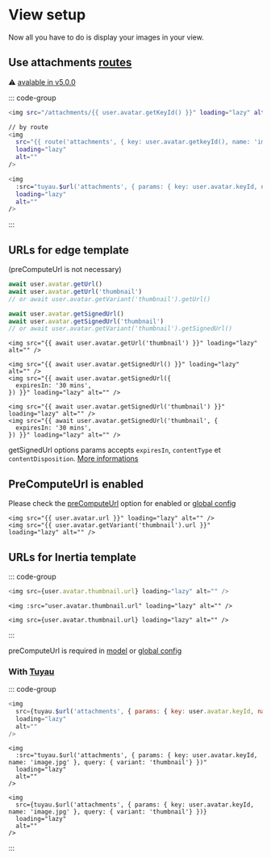 # View setup

Now all you have to do is display your images in your view.

## Use attachments [routes](/guide/basic_usage/route-setup)

⚠️ [avalable in v5.0.0](/changelog#_5-0-0)

::: code-group
```sh [edge]
<img src="/attachments/{{ user.avatar.getKeyId() }}" loading="lazy" alt="" />

// by route
<img 
  src="{{ route('attachments', { key: user.avatar.getkeyId(), name: 'image-name.jpg' }) }}"
  loading="lazy"
  alt=""
/>
```
```sh [Tuyau]
<img
  :src="tuyau.$url('attachments', { params: { key: user.avatar.keyId, name: 'image-name.jpg' }})"
  loading="lazy"
  alt=""
/>
```
:::


## URLs for edge template

(preComputeUrl is not necessary)

```ts
await user.avatar.getUrl()
await user.avatar.getUrl('thumbnail')
// or await user.avatar.getVariant('thumbnail').getUrl()

await user.avatar.getSignedUrl()
await user.avatar.getSignedUrl('thumbnail')
// or await user.avatar.getVariant('thumbnail').getSignedUrl()
```

```edge
<img src="{{ await user.avatar.getUrl('thumbnail') }}" loading="lazy" alt="" />

<img src="{{ await user.avatar.getSignedUrl() }}" loading="lazy" alt="" />
<img src="{{ await user.avatar.getSignedUrl({
  expiresIn: '30 mins',
}) }}" loading="lazy" alt="" />

<img src="{{ await user.avatar.getSignedUrl('thumbnail') }}" loading="lazy" alt="" />
<img src="{{ await user.avatar.getSignedUrl('thumbnail', {
  expiresIn: '30 mins',
}) }}" loading="lazy" alt="" />
```

getSignedUrl options params accepts `expiresIn`, `contentType` et `contentDisposition`. [More informations](https://flydrive.dev/docs/disk_api#getsignedurl)

## PreComputeUrl is enabled

Please check the [preComputeUrl](/guide/basic_usage/model-setup#specifying-precomputeurl) option for enabled or [global config](/guide/essentials/configuration#precomputeurl-optional-default-false)

```edge
<img src="{{ user.avatar.url }}" loading="lazy" alt="" />
<img src="{{ user.avatar.getVariant('thumbnail').url }}" loading="lazy" alt="" />
```


## URLs for Inertia template

::: code-group
```js [react]
<img src={user.avatar.thumbnail.url} loading="lazy" alt="" />
```

```vue
<img :src="user.avatar.thumbnail.url" loading="lazy" alt="" />
```

```svelte
<img src={user.avatar.thumbnail.url} loading="lazy" alt="" />
```
:::

preComputeUrl is required in [model](/guide/basic_usage/model-setup#specifying-precomputeurl) or [global config](/guide/essentials/configuration#precomputeurl-optional-default-false)

### With [Tuyau](https://tuyau.julr.dev)

::: code-group
```js [react]
<img
  src={tuyau.$url('attachments', { params: { key: user.avatar.keyId, name: 'image.jpg' }, query: { variant: 'thumbnail'} })}
  loading="lazy"
  alt=""
/>
```

```vue
<img
  :src="tuyau.$url('attachments', { params: { key: user.avatar.keyId, name: 'image.jpg' }, query: { variant: 'thumbnail'} })"
  loading="lazy"
  alt=""
/>
```

```svelte
<img
  src={tuyau.$url('attachments', { params: { key: user.avatar.keyId, name: 'image.jpg' }, query: { variant: 'thumbnail'} })}
  loading="lazy"
  alt=""
/>
```
:::
